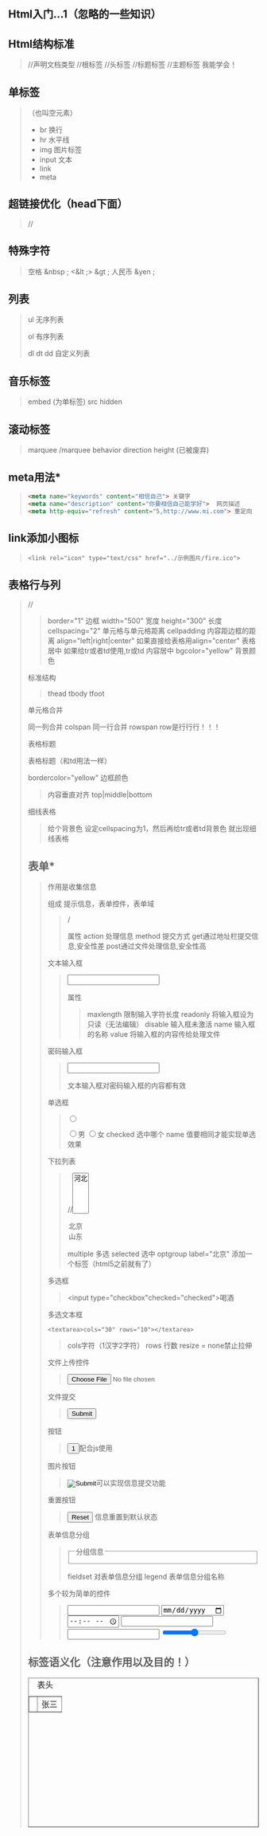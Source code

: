 ## Html入门...1（忽略的一些知识）

## Html结构标准

> <!doctype html>  //声明文档类型
> <html>           //根标签
>
> <head>           //头标签
>    <title>相信自己</title>   //标题标签
> </head> 
> <body>            //主题标签
> 我能学会！
> </body>
> </html>

## 单标签

> （也叫空元素） 
>
> + br   换行
> + hr    水平线
> + img   图片标签
> + input   文本
> + link   
> + meta 

## 超链接优化（head下面）

> //<base target="_blank">

## 特殊字符

>  空格 &nbsp ; <&lt ;> &gt ; 人民币 &yen ;

## 列表

> ul   无序列表
>
> ol   有序列表
>
> dl    dt  dd   自定义列表

## 音乐标签

> embed (为单标签)       src     hidden

## 滚动标签

> marquee    /marquee           behavior  direction   height  (已被废弃)

## meta用法*

> ```  html 
> <meta name="keywords" content="相信自己"> 关键字
> <meta name="description" content="你要相信自己能学好">  网页描述
> <meta http-equiv="refresh" content="5,http://www.mi.com"> 重定向
> ```

## link添加小图标

> ```
> <link rel="icon" type="text/css" href="../示例图片/fire.ico">
> ```

## 表格行与列

> //<table border="1" width="500" height="300" cellspacing="0" cellpadding="10" align="center"> 
>
> > border="1" 边框
> > width="500" 宽度 height="300" 长度
> > cellspacing="2" 单元格与单元格距离
> > cellpadding  内容距边框的距离
> > align="left|right|center" 
> > 如果直接给表格用align="center" 表格居中  如果给tr或者td使用,tr或td 内容居中
> > bgcolor="yellow" 背景颜色
>
> 标准结构
>
> > thead tbody tfoot
>
> 单元格合并
>
> > <caption>表头</caption>
> > 同一列合并 colspan
> > 同一行合并 rowspan       row是行行行！！！
>
> 表格标题
>
> > <th></th> 表格标题（和td用法一样）
> >
> > bordercolor="yellow" 边框颜色
> >
> > <td align="bottom">张三</td>
> >
> > >  内容垂直对齐 top|middle|bottom
>
> 细线表格
>
> > 给个背景色 设定cellspacing为1，然后再给tr或者td背景色 就出现细线表格
>

## 表单*

> 作用是收集信息
>
> 组成  提示信息，表单控件，表单域
>
> > /<form action="" method="get">
> > 属性 action 处理信息 method 提交方式
> > get通过地址栏提交信息,安全性差
> > post通过文件处理信息,安全性高
> > </form>
>
> 文本输入框
>
> > <input type="text">   
> >
> > 属性
> >
> > > maxlength   限制输入字符长度
> > > readonly     将输入框设为只读（无法编辑）
> > > disable        输入框未激活
> > > name          输入框的名称
> > > value          将输入框的内容传给处理文件
>
> 密码输入框
>
> > <input type="password" name="password">
> >
> > 文本输入框对密码输入框的内容都有效
>
> 单选框
>
> > <input type="radio">
> >
> > <input type="radio" name="gender">男
> > <input type="radio" name="gender">女
> > checked     选中哪个
> > name         值要相同才能实现单选效果 
>
> 下拉列表
>
> > //<select multiple="multiple">
> > 	<option >河北</option>
> > <option selected="selected">北京</option>
> > 	<option >山东</option></select> 
> >
> > multiple     多选
> > selected     选中
> > optgroup label="北京"  添加一个标签（html5之前就有了）
>
> 多选框
>
> > <input type="checkbox"checked="checked">喝酒
>
> 多选文本框
>
> ```
> <textarea>cols="30" rows="10"></textarea>
> ```
>
> > cols字符（1汉字2字符） rows 行数  resize = none禁止拉伸
>
> 文件上传控件
>
> > <input type="file">
>
> 文件提交
>
> > <input type="submit">
>
> 按钮
>
> > <input type="button" value="1">配合js使用
>
> 图片按钮
>
> > <input type="image" src="icando.jpg">可以实现信息提交功能
>
> 重置按钮
>
> > <input type="reset">    信息重置到默认状态
>
> 表单信息分组
>
> > <fieldset>
> > <legend>分组信息</legend>
> > </fieldset>
> >
> > fieldset     对表单信息分组
> > legend      表单信息分组名称
>
> 多个较为简单的控件
>
> > <input type="url">
> > <input type="date">
> > <input type="time">
> > <input type="email">
> > <input type="number" step="5">
> > <input type="range" step="5">

## 标签语义化（注意作用以及目的！）



